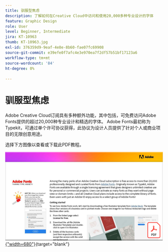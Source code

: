 ```yaml
---
title: 驯服型焦虑
description: 了解如何在Creative Cloud中访问和使用20,000多种专业设计的字体
feature: Graphic Design
role: User
level: Beginner, Intermediate
jira: KT-10963
thumb: KT-10963.jpg
exl-id: 376359d9-9eaf-4e8e-8b60-fae07fc69908
source-git-commit: e39efe0f7afc4e3e970ea7f2df57b51bf17123a6
workflow-type: tm+mt
source-wordcount: '84'
ht-degree: 0%

---
```


# 驯服型焦虑

Adobe Creative Cloud订阅具有多种额外功能，其中包括，可免费访问Adobe Fonts提供的超过20,000种专业设计和精选的字体。 Adobe Fonts最初称为Typekit，可通过单个许可协议获得，此协议为设计人员提供了针对个人或商业项目的无限创意用途。

选择下方图像以查看或下载此PDF教程。

[![教程的第一页图像](assets/TamingTypeAnxiety.png){&quot;width=680&quot;}](assets/Adobe-Fonts-Taming-Font-Anxiety.pdf){target="blank"}
